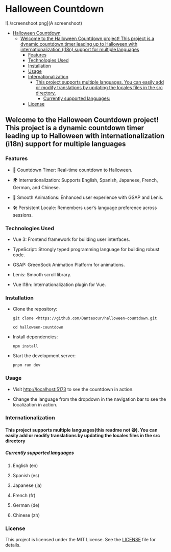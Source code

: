 # Halloween Countdown

![./screenshoot.png](A screenshoot)

- [Halloween Countdown](#halloween-countdown)
  - [Welcome to the Halloween Countdown project! This project is a dynamic countdown timer leading up to Halloween with internationalization (i18n) support for multiple languages](#welcome-to-the-halloween-countdown-project-this-project-is-a-dynamic-countdown-timer-leading-up-to-halloween-with-internationalization-i18n-support-for-multiple-languages)
    - [Features](#features)
    - [Technologies Used](#technologies-used)
    - [Installation](#installation)
    - [Usage](#usage)
    - [Internationalization](#internationalization)
      - [This project supports multiple languages. You can easily add or modify translations by updating the locales files in the src directory.](#this-project-supports-multiple-languages-you-can-easily-add-or-modify-translations-by-updating-the-locales-files-in-the-src-directory)
        - [Currently supported languages:](#currently-supported-languages)
    - [License](#license)

## Welcome to the Halloween Countdown project! This project is a dynamic countdown timer leading up to Halloween with internationalization (i18n) support for multiple languages

### Features

- 🎃 Countdown Timer: Real-time countdown to Halloween.

- 🌍 Internationalization: Supports English, Spanish, Japanese, French, German, and Chinese.

- 💅 Smooth Animations: Enhanced user experience with GSAP and Lenis.

- 🛠️ Persistent Locale: Remembers user’s language preference across sessions.

### Technologies Used

- Vue 3: Frontend framework for building user interfaces.

- TypeScript: Strongly typed programming language for building robust code.

- GSAP: GreenSock Animation Platform for animations.

- Lenis: Smooth scroll library.

- Vue I18n: Internationalization plugin for Vue.

### Installation

- Clone the repository:

  `git clone <https://github.com/Dantescur/halloween-countdown.git`

  `cd halloween-countdown`

- Install dependencies:

  `npm install`

- Start the development server:

  `pnpm run dev`

### Usage

- Visit <http://localhost:5173> to see the countdown in action.

- Change the language from the dropdown in the navigation bar to see the localization in action.

### Internationalization

#### This project supports multiple languages(**this readme not** 😆). You can easily add or modify translations by updating the locales files in the src directory

##### Currently supported languages

1. English (en)

2. Spanish (es)

3. Japanese (ja)

4. French (fr)

5. German (de)

6. Chinese (zh)

### License

This project is licensed under the MIT License. See the [LICENSE](./LICENSE) file for details.
